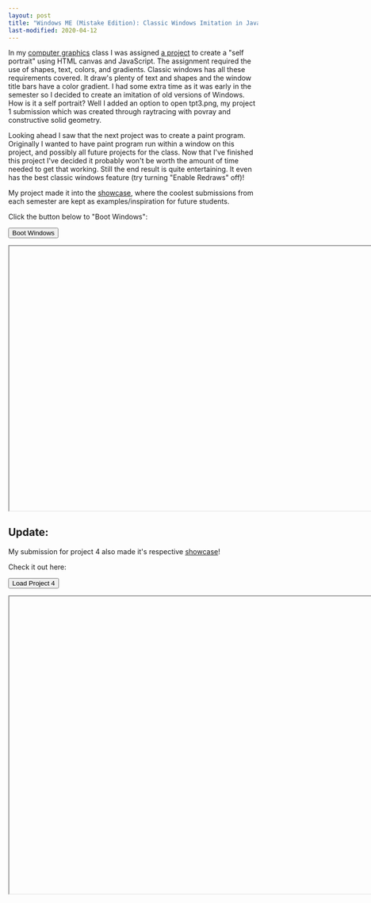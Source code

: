 ```yaml
---
layout: post
title: "Windows ME (Mistake Edition): Classic Windows Imitation in Javascript"
last-modified: 2020-04-12
---
```


In my [computer graphics](https://cs.calvin.edu/courses/cs/352/index.html) class I was assigned [a project](https://cs.calvin.edu/courses/cs/352/projects/proj2.pdf) to create a "self portrait" using HTML canvas and JavaScript. The assignment required the use of shapes, text, colors, and gradients. Classic windows has all these requirements covered. It draw's plenty of text and shapes and the window title bars have a color gradient. I had some extra time as it was early in the semester so I decided to create an imitation of old versions of Windows. How is it a self portrait? Well I added an option to open tpt3.png, my project 1 submission which was created through raytracing with povray and constructive solid geometry.

Looking ahead I saw that the next project was to create a paint program. Originally I wanted to have paint program run within a window on this project, and possibly all future projects for the class. Now that I've finished this project I've decided it probably won't be worth the amount of time needed to get that working. Still the end result is quite entertaining. It even has the best classic windows feature (try turning "Enable Redraws" off)!

My project made it into the [showcase](https://cs.calvin.edu/courses/cs/352/showcase/selfportrait.html), where the coolest submissions from each semester are kept as examples/inspiration for future students.

Click the button below to "Boot Windows":

<button id="loadProject2">Boot Windows</button>
<iframe id="project2" src="about:blank" scrolling="no" style="width: 640pt; height: 400pt;"></iframe>

## Update:

My submission for project 4 also made it's respective [showcase](https://cs.calvin.edu/courses/cs/352/showcase/widget.html)!

Check it out here:

<button id="loadProject4">Load Project 4</button>
<iframe id="project4" src="about:blank" scrolling="no" style="width: 700pt; height: 450pt"></iframe>

<script>
    $(window).on("load", function() {
        $('#project2').hide();
        $('#project4').hide();
        $('#loadProject2').bind('click', function(){
            $('#project2').show();
            $("#project2").attr("src", "https://therontjapkes.com/projects/CS352/proj2/proj2.html#mainWindow");
        });
        $('#loadProject4').bind('click', function(){
            $('#project4').show();
            $("#project4").attr("src", "https://therontjapkes.com/projects/CS352/proj4/proj4.html#mainWindow");
        });
    });
</script>